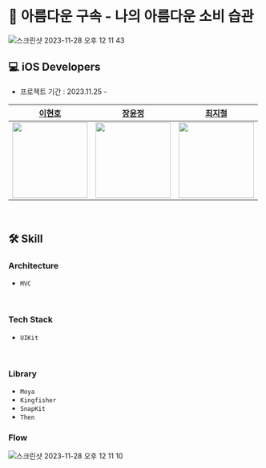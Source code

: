 # 🤑 아름다운 구속 - 나의 아름다운 소비 습관
![스크린샷 2023-11-28 오후 12 11 43](https://github.com/5th-Ne-o-rdinary-HACKATHON-team-I/beatifulHalboo-iOS/assets/114370871/e1e536bb-6312-410d-8173-2c28e3ae6f31)


## 💻 iOS Developers

* 프로젝트 기간 : 2023.11.25 - 

|[이현호](https://github.com/LeeHyeonHo-127)|[장윤정](https://github.com/imdanaa)|[최지철](https://github.com/jife98)|
|:--:|:--:|:--:|
|<img src="https://avatars.githubusercontent.com/u/84439622?v=4" width="150">|<img src="https://avatars.githubusercontent.com/u/110120152?v=4" width="150">|<img src="https://avatars.githubusercontent.com/u/114370871?v=4" width="150">
</br>

## 🛠️ Skill

### Architecture
-  `MVC`    
</br>

### Tech Stack

- `UIKit`

</br>

### Library

- `Moya`
- `Kingfisher`
- `SnapKit`
- `Then`

### Flow
![스크린샷 2023-11-28 오후 12 11 10](https://github.com/5th-Ne-o-rdinary-HACKATHON-team-I/beatifulHalboo-iOS/assets/114370871/e41721ef-1b02-4f86-8b3a-b4d293a2a60a)


</br>

</br>
